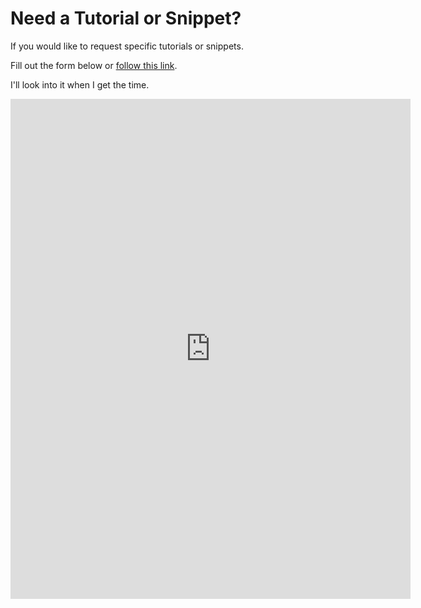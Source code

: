 # Need a Tutorial or Snippet?

If you would like to request specific tutorials or snippets.

Fill out the form below or [follow this link](https://docs.google.com/forms/d/e/1FAIpQLSffu8II3GdLzI6vFGL5zxEpsNYvlxgDa_erXKDvXcTYg7k43w/viewform?usp=sf_link).

I'll look into it when I get the time.

<iframe src="https://docs.google.com/forms/d/e/1FAIpQLSffu8II3GdLzI6vFGL5zxEpsNYvlxgDa_erXKDvXcTYg7k43w/viewform?embedded=true" width="640" height="800" frameborder="0" marginheight="0" marginwidth="0">Loading…</iframe>

